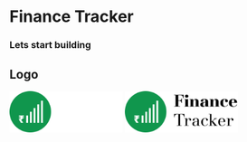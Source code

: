 # Finance Tracker
### Lets start building

## Logo
<img src="documents/images/white_logo.png" alt="Finance Tracker White Logo" width="200">
<img src="documents/images/black_logo.png" alt="Finance Tracker Black Logo" width="200">